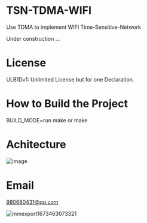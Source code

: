 # TSN-TDMA-WIFI
Use TDMA to implement WIFI Time-Sensitive-Network

Under construction ...

# License
ULB1Dv1: Unlimited License but for one Declaration.

# How to Build the Project

BUILD_MODE=run make or make

# Achitecture
![image](https://user-images.githubusercontent.com/28725147/217135752-37c358ec-bf2f-4ec1-87e0-d881964d2bda.png)


# Email
980680431@qq.com


![mmexport1673463073321](https://user-images.githubusercontent.com/28725147/211893351-387d5814-735e-43ac-bd19-96bd0cc8518b.jpg)
